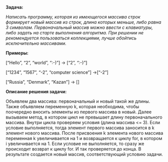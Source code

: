 **Задача:**

*Написать программу, которая из имеющегося массива строк формирует новый массив из строк, длина которых меньше, либо равна 3 символам. Первоначальный массив можно ввести с клавиатуры, либо задать на старте выполнения алгоритма. При решении не рекомендуется пользоваться коллекциями, лучше обойтись исключительно массивами.*

**Примеры:**

[“Hello”, “2”, “world”, “:-)”] → [“2”, “:-)”]

[“1234”, “1567”, “-2”, “computer science”] →[“-2”]

[“Russia”, “Denmark”, “Kazan”] → []

**Описание решения задачи:**

Объявлем два массива: первоначальный и новый такой же длины. Также объявляем переменную k, которая необходима, чтобы поочередно вносить элементы из первого массива в новый. Далее вызываем метод, в котором цикл не превышает длину первоначального массива. Внутри цикла проверяем условия (длина массива <= 3). Если условие выполняется, тогда элемент первого массива заносится в k элемент нового массива.  После присвоения k элемента нового массива переменная k увеличивается  на 1 и возвращается к циклу for, в котором i увеличивается на 1. Если условие не выполняется, то сразу же происходит возврат к циклу for. И так проверяется до конца. В результате создается новый массив, соответствующий условию задачи.